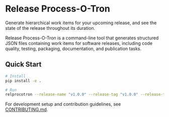 # Release Process-O-Tron

Generate hierarchical work items for your upcoming release, and see the state of the release throughout its duration.

Release Process-O-Tron is a command-line tool that generates structured JSON files containing work items for software releases, including code quality, testing, packaging, documentation, and publication tasks.

## Quick Start

```bash
# Install
pip install -e .

# Run
relprocotron --release-name "v1.0.0" --release-tag "v1.0.0" --release-type "dev" --release-date "2025-01-20" --project-url "https://github.com/user/repo" --software-name "MyApp" --software-version "1.0.0" --output-file "release.json"
```

For development setup and contribution guidelines, see [CONTRIBUTING.md](CONTRIBUTING.md).
